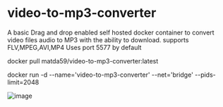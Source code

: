 # video-to-mp3-converter
A basic Drag and drop enabled self hosted docker container to convert video files audio to MP3 with the ability to download.
supports FLV,MPEG,AVI,MP4
Uses port 5577 by default

docker pull matda59/video-to-mp3-converter:latest

docker run -d --name='video-to-mp3-converter' --net='bridge' --pids-limit=2048




![image](https://github.com/user-attachments/assets/2738544a-e7de-427b-89d0-182b85be01c8)

